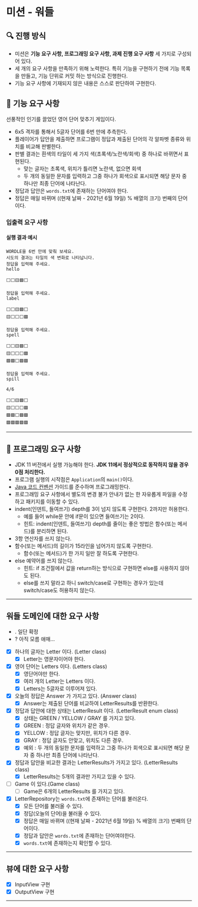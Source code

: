 # 미션 - 워들

## 🔍 진행 방식

- 미션은 **기능 요구 사항, 프로그래밍 요구 사항, 과제 진행 요구 사항** 세 가지로 구성되어 있다.
- 세 개의 요구 사항을 만족하기 위해 노력한다. 특히 기능을 구현하기 전에 기능 목록을 만들고, 기능 단위로 커밋 하는 방식으로 진행한다.
- 기능 요구 사항에 기재되지 않은 내용은 스스로 판단하여 구현한다.

## 🚀 기능 요구 사항

선풍적인 인기를 끌었던 영어 단어 맞추기 게임이다.

- 6x5 격자를 통해서 5글자 단어를 6번 만에 추측한다.
- 플레이어가 답안을 제출하면 프로그램이 정답과 제출된 단어의 각 알파벳 종류와 위치를 비교해 판별한다.
- 판별 결과는 흰색의 타일이 세 가지 색(초록색/노란색/회색) 중 하나로 바뀌면서 표현된다.
    - 맞는 글자는 초록색, 위치가 틀리면 노란색, 없으면 회색
    - 두 개의 동일한 문자를 입력하고 그중 하나가 회색으로 표시되면 해당 문자 중 하나만 최종 단어에 나타난다.
- 정답과 답안은 `words.txt`에 존재하는 단어여야 한다.
- 정답은 매일 바뀌며 ((현재 날짜 - 2021년 6월 19일) % 배열의 크기) 번째의 단어이다.

### 입출력 요구 사항

#### 실행 결과 예시

```light
WORDLE을 6번 만에 맞춰 보세요.
시도의 결과는 타일의 색 변화로 나타납니다.
정답을 입력해 주세요.
hello

⬜⬜🟨🟩⬜

정답을 입력해 주세요.
label

⬜⬜🟨🟩⬜
🟨⬜⬜⬜🟩

정답을 입력해 주세요.
spell

⬜⬜🟨🟩⬜
🟨⬜⬜⬜🟩
🟩🟩⬜🟩🟩

정답을 입력해 주세요.
spill

4/6

⬜⬜🟨🟩⬜
🟨⬜⬜⬜🟩
🟩🟩⬜🟩🟩
🟩🟩🟩🟩🟩
```

---

## 🎯 프로그래밍 요구 사항

- JDK 11 버전에서 실행 가능해야 한다. **JDK 11에서 정상적으로 동작하지 않을 경우 0점 처리한다.**
- 프로그램 실행의 시작점은 `Application`의 `main()`이다.
- [Java 코드 컨벤션](https://github.com/woowacourse/woowacourse-docs/tree/master/styleguide/java) 가이드를 준수하며 프로그래밍한다.
- 프로그래밍 요구 사항에서 별도의 변경 불가 안내가 없는 한 자유롭게 파일을 수정하고 패키지를 이동할 수 있다.
- indent(인덴트, 들여쓰기) depth를 3이 넘지 않도록 구현한다. 2까지만 허용한다.
    - 예를 들어 while문 안에 if문이 있으면 들여쓰기는 2이다.
    - 힌트: indent(인덴트, 들여쓰기) depth를 줄이는 좋은 방법은 함수(또는 메서드)를 분리하면 된다.
- 3항 연산자를 쓰지 않는다.
- 함수(또는 메서드)의 길이가 15라인을 넘어가지 않도록 구현한다.
    - 함수(또는 메서드)가 한 가지 일만 잘 하도록 구현한다.
- else 예약어를 쓰지 않는다.
    - 힌트: if 조건절에서 값을 return하는 방식으로 구현하면 else를 사용하지 않아도 된다.
    - else를 쓰지 말라고 하니 switch/case로 구현하는 경우가 있는데 switch/case도 허용하지 않는다.


---
## 워들 도메인에 대한 요구 사항
- . 일단 확정
- ? 아직 모름 애매...

- [x] 하나의 글자는 Letter 이다. (Letter class)
    - [x] Letter는 영문자이어야 한다.
- [x] 영어 단어는 Letters 이다. (Letters class)
    - [x] 영단어야만 한다. 
    - [x] 여러 개의 Letter는 Letters 이다.
    - [x] Letters는 5글자로 이루어져 있다.
- [x] 오늘의 정답은 Answer 가 가지고 있다.  (Answer class)
    - [x] Answer는 제출된 단어를 비교하여 LetterResults를 반환한다.
- [x] 정답과 답안에 대한 상태는 LetterResult 이다. (LetterResult enum class)
    - [x] 상태는 GREEN / YELLOW / GRAY 를 가지고 있다.
    - [x] GREEN : 정답 글자와 위치가 같은 경우.
    - [x] YELLOW : 정답 글자는 맞지만, 위치가 다른 경우.
    - [x] GRAY : 정답 글자도 안맞고, 위치도 다른 경우.
    - [x] 예외 : 두 개의 동일한 문자를 입력하고 그중 하나가 회색으로 표시되면 해당 문자 중 하나만 최종 단어에 나타난다.
- [x] 정답과 답안을 비교한 결과는 LetterResults가 가지고 있다. (LetterResults class)
    - [x] LetterResults는 5개의 결과만 가지고 있을 수 있다.
- [ ] Game 이 있다.(Game class)
  - [ ] Game은 6개의 LetterResults 를 가지고 있다.
- [x] LetterRepository는 `words.txt`에 존재하는 단어를 불러온다.
  - [x] 모든 단어를 불러올 수 있다.
  - [x] 정답(오늘의 단어)을 불러올 수 있다.
  - [x] 정답은 매일 바뀌며 ((현재 날짜 - 2021년 6월 19일) % 배열의 크기) 번째의 단어이다.
  - [x] 정답과 답안은 `words.txt`에 존재하는 단어여야한다.
  - [x] `words.txt`에 존재하는지 확인할 수 있다.
---
## 뷰에 대한 요구 사항
- [x] InputView 구현
- [x] OutputView 구현
---